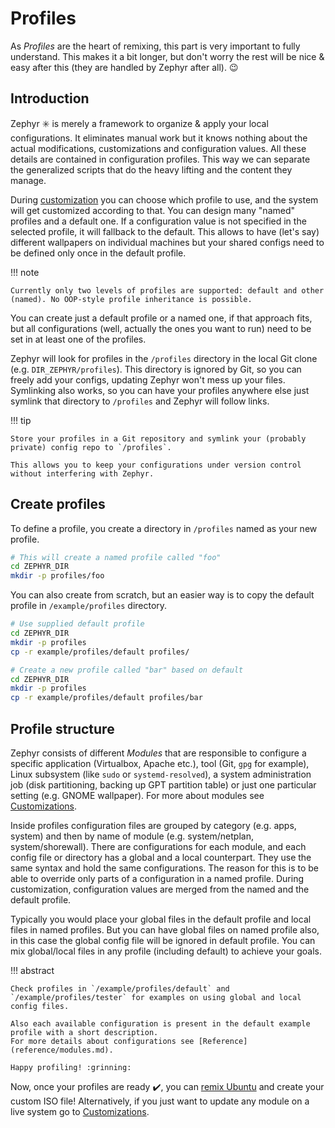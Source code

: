 # Profiles

As _Profiles_ are the heart of remixing, this part is very important to fully understand.
This makes it a bit longer, but don't worry the rest will be nice & easy after this (they are handled by Zephyr after all). :wink:

## Introduction

Zephyr :eight_spoked_asterisk: is merely a framework to organize & apply your local configurations.
It eliminates manual work but it knows nothing about the actual modifications, customizations and configuration values.
All these details are contained in configuration profiles.
This way we can separate the generalized scripts that do the heavy lifting and the content they manage.

During [customization](customize.md) you can choose which profile to use, and the system will get customized according to that.
You can design many "named" profiles and a default one.
If a configuration value is not specified in the selected profile, it will fallback to the default.
This allows to have (let's say) different wallpapers on individual machines but your shared configs need to be defined only once in the default profile.

!!! note

    Currently only two levels of profiles are supported: default and other (named). No OOP-style profile inheritance is possible.

You can create just a default profile or a named one, if that approach fits, but all configurations (well, actually the ones you want to run) need to be set in at least one of the profiles.

Zephyr will look for profiles in the `/profiles` directory in the local Git clone (e.g. `DIR_ZEPHYR/profiles`).
This directory is ignored by Git, so you can freely add your configs, updating Zephyr won't mess up your files.
Symlinking also works, so you can have your profiles anywhere else just symlink that directory to `/profiles` and Zephyr will follow links.

!!! tip

    Store your profiles in a Git repository and symlink your (probably private) config repo to `/profiles`.

    This allows you to keep your configurations under version control without interfering with Zephyr.

## Create profiles

To define a profile, you create a directory in `/profiles` named as your new profile.

```bash
# This will create a named profile called "foo"
cd ZEPHYR_DIR
mkdir -p profiles/foo
```

You can also create from scratch, but an easier way is to copy the default profile in `/example/profiles` directory.

```bash
# Use supplied default profile
cd ZEPHYR_DIR
mkdir -p profiles
cp -r example/profiles/default profiles/

# Create a new profile called "bar" based on default
cd ZEPHYR_DIR
mkdir -p profiles
cp -r example/profiles/default profiles/bar
```

## Profile structure

Zephyr consists of different _Modules_ that are responsible to configure a specific application (Virtualbox, Apache etc.), tool (Git, `gpg` for example), Linux subsystem (like `sudo` or `systemd-resolved`), a system administration job (disk partitioning, backing up GPT partition table) or just one particular setting (e.g. GNOME wallpaper).
For more about modules see [Customizations](customize.md).

Inside profiles configuration files are grouped by category (e.g. apps, system) and then by name of module (e.g. system/netplan, system/shorewall).
There are configurations for each module, and each config file or directory has a global and a local counterpart.
They use the same syntax and hold the same configurations.
The reason for this is to be able to override only parts of a configuration in a named profile.
During customization, configuration values are merged from the named and the default profile.

Typically you would place your global files in the default profile and local files in named profiles.
But you can have global files on named profile also, in this case the global config file will be ignored in default profile.
You can mix global/local files in any profile (including default) to achieve your goals.

!!! abstract

    Check profiles in `/example/profiles/default` and `/example/profiles/tester` for examples on using global and local config files.

    Also each available configuration is present in the default example profile with a short description.
    For more details about configurations see [Reference](reference/modules.md).

    Happy profiling! :grinning:

Now, once your profiles are ready :heavy_check_mark:, you can [remix Ubuntu](remix.md) and create your custom ISO file!
Alternatively, if you just want to update any module on a live system go to [Customizations](customize.md).
